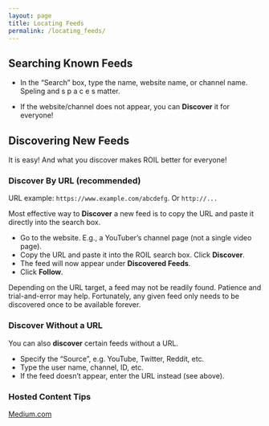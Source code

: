 ```yaml
---
layout: page
title: Locating Feeds 
permalink: /locating_feeds/
---
```


## Searching Known Feeds

* In the “Search” box, type the name, website name, or channel name. Speling
  and  s p a c e s  matter. 

* If the website/channel does not appear, you can **Discover** it for everyone!   

## Discovering New Feeds

It is easy! And what you discover makes ROIL better for everyone!

### Discover By URL (recommended)

URL example: `https://www.example.com/abcdefg`.  Or `http://...`

Most effective way to **Discover** a new feed is to copy the URL and paste it
directly into the search box.

* Go to the website. E.g., a YouTuber’s channel page (not a single video page). 
* Copy the URL and paste it into the ROIL search box. Click **Discover**. 
* The feed will now appear under **Discovered Feeds**. 
* Click **Follow**.

Depending on the URL target, a feed may not be readily found.  Patience and
trial-and-error may help.  Fortunately, any given feed only needs to be
discovered once to be available forever.

### Discover Without a URL

You can also **discover** certain feeds without a URL.

* Specify the “Source”, e.g. YouTube, Twitter, Reddit, etc. 
* Type the user name, channel, ID, etc. 
* If the feed doesn’t appear, enter the URL instead (see above).

### Hosted Content Tips

[Medium.com](https://help.medium.com/hc/en-us/articles/214874118-RSS-feeds)
